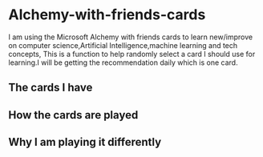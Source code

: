 # Alchemy-with-friends-cards
I am using the Microsoft Alchemy with friends cards to learn new/improve on computer science,Artificial Intelligence,machine learning and tech concepts,  This is a function to help randomly select a card I should use for learning.I will be getting the recommendation daily which is one card.
## The cards I have 
## How the cards are played
## Why I am playing it differently
